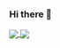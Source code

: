 ### Hi there 👋
<a href="https://github.com/anuraghazra/github-readme-stats">
  <img align="center" src="https://github-readme-stats.vercel.app/api?username=aon2003" />
</a>
<a href="https://github.com/anuraghazra/convoychat">
  <img align="center" src="https://github-readme-stats.vercel.app/api/top-langs/?username=aon2003&layout=compact&langs_count=10&show_icons=true&count_private=true&hide=CMake,Makefile,Blade,Vue,Shell,GLSL" />
</a>
